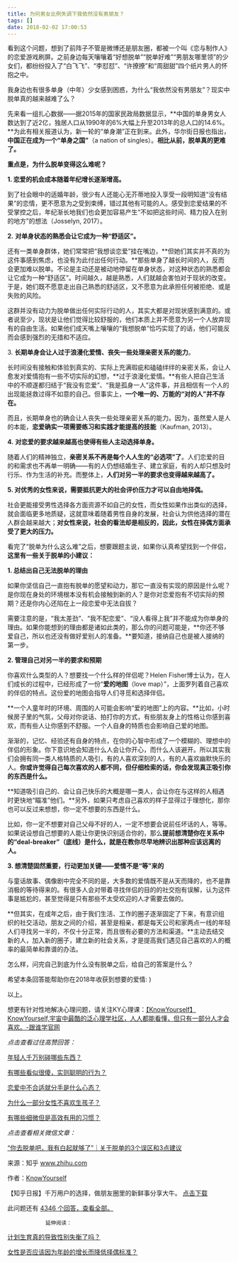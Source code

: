 ```yaml
---
title: 为何男女比例失调下我依然没有男朋友？
tags: []
date: 2018-02-02 17:00:53
---
```


看到这个问题，想到了前阵子不管是微博还是朋友圈，都被一个叫《恋与制作人》的恋爱游戏刷屏。之前身边每天嚷嚷着“好想脱单”“脱单好难”“男朋友哪里领”的少女们，都纷纷投入了“白飞飞”、“李怼怼”、“许撩撩”和“周甜甜”四个纸片男人的怀抱之中。

我身边也有很多单身（中年）少女感到困惑，为什么“我依然没有男朋友”？现实中脱单真的越来越难了么？

先来看一组扎心数据——据2015年的国家民政局数据显示，**中国的单身男女人数达到了近2亿，独居人口从1990年的6%大幅上升至2013年的总人口的14.6%。**为此有相关报道认为，新一轮的“单身潮”正在到来。此外，华尔街日报也指出，**中国正在成为一个“单身之国”**（a nation of singles）。**相比从前，脱单真的更难了。**

**重点是，为什么脱单变得这么难呢？**

**1\. 恋爱的机会成本随着年纪增长逐渐增高。**

到了社会眼中的适婚年龄，很少有人还能心无芥蒂地投入享受一段明知道“没有结果”的恋情，更不愿意为之受到束缚，错过其他有可能的人。感受到恋爱结果的不受掌控之后，年纪渐长地我们也会更加容易产生“不如把这些时间、精力投入在别的地方”的想法（Josselyn, 2017）。

**2.** **对单身状态的熟悉会让它成为一种“舒适区”。**

还有一类单身群体，她们常常把“我想谈恋爱”挂在嘴边，**但她们其实并不真的为这件事感到焦虑，也没有为此付出任何行动。**那些单身了越长时间的人，反而会更加难以脱单。不论是主动还是被动地停留在单身状态，对这种状态的熟悉都会让它成为一种“舒适区”。时间越久，越是熟悉，人们就越会害怕对于现状的改变。于是，她们既不愿意走出自己熟悉的舒适区，又不愿意为此承担任何被拒绝、或是失败的风险。

这群并没有动力为脱单做出任何实际行动的人，其实大都是对现状感到满意的。或者说至少，现状是让他们觉得比较舒服的，他们本质上并不愿意为另一个人放弃现有的自由生活。如果他们成天嘴上嚷嚷的“我想脱单”恰巧实现了的话，他们可能反而会感到强烈的无措和不适应。

3\. **长期单身会让人过于浪漫化爱情、丧失一些处理亲密关系的能力**。

长时间没有接触和体验到真实的、实际上充满瑕疵和磕磕绊绊的亲密关系，会让人愈发对爱情抱有一些不切实际的幻想，**过于浪漫化爱情。**有些人把自己生活中的不顺遂都归结于“我没有恋爱”、“我是孤身一人”这件事，并且相信有一个人的出现能拯救过得不如意的自己。但事实上，**一个唯一的、万能的“对的人”并不存在。**

而且，长期单身也的确会让人丧失一些处理亲密关系的能力。因为，虽然爱人是人的本能，**恋爱确实一项需要练习和实践才能提高的技能**（Kaufman, 2013）。

**4.** **对恋爱的要求越来越高也使得有些人主动选择单身。**

随着人们的精神独立，**亲密关系不再是每个人人生的“必选项”了**。人们恋爱的目的和需求也不再单一明确——有的人仍想结婚生子、建立家庭，有的人却只想及时行乐、作为生活的补充。而整体上，**人们对另一半的要求也变得越来越高了。**

**5\. 对优秀的女性来说，需要抵抗更大的社会评价压力才可以自由地择偶。**

社会更能接受男性选择各方面资源不如自己的女性，而女性如果作出类似的选择，就会面临更多地质疑，这就意味着随着男性自身的发展，社会认为供他选择的潜在人群会越来越大；**对女性来说，社会的看法却是相反的，因此，女性在择偶方面承受了更大的压力。**

看完了“脱单为什么这么难”之后，想要跟题主说，如果你认真希望找到一个伴侣，**这里有一些关于脱单的小建议：**

**1\. 总结出自己无法脱单的理由**

如果你坚信自己一直抱有脱单的愿望和动力，那它一直没有实现的原因是什么呢？是你现在身处的环境根本没有机会接触到新的人？是你对恋爱抱有不切实际的预期？还是你内心还陷在上一段恋爱中无法自拔？

需要注意的是，“我太差劲”、“我不配恋爱”、“没人看得上我”并不能成为你单身的理由。如果你能想到的理由都是诸如此类的，那么你的问题可能是，**你还不够爱自己，所以也还没有做好爱别人的准备。**要知道，接纳自己也是被人接纳的第一步。

**2\. 管理自己对另一半的要求和预期**

你喜欢什么类型的人？想要找一个什么样的伴侣呢？Helen Fisher博士认为，在人们成长的过程中，已经形成了一份“**爱的地图**（love map）”，上面罗列着自己喜欢的伴侣的特点。这份爱的地图会指导人们寻觅和选择伴侣。

**一个人童年时的环境、周围的人可能会影响“爱的地图”上的内容。**比如，小时候房子里的气氛，父母对你说话、拍打你的方式，有些朋友身上的性格让你感到喜欢，而有些人让你感到不舒服。一个人自身的特质也会影响自己爱的地图。

渐渐的，记忆、经验还有自身的特点，在你的心智中形成了一个模糊的、理想中的伴侣的形象。你下意识地会知道什么人会让你开心，而什么人该避开。所以其实我们会拥有同一类人格特质的人吸引，有的人喜欢深刻的人，有的人喜欢幽默快乐的人。**你或许觉得自己每次喜欢的人都不同，但仔细检索的话，你会发现真正吸引你的东西是什么。**

**知道吸引自己的、会让自己快乐的大概是哪一类人，会让你在与这样的人相遇时更快地“瞄准”他们。**另外，如果只考虑自己喜欢的样子显得过于理想化，那你也可以反过来想想，你一定不想要的东西是什么。

比如，你一定不想要对自己父母不好的人，一定不想要会说前任坏话的人，等等。如果说设想自己想要的人能让你更快识别适合你的，那么**提前想清楚你在关系中的“deal-breaker”（底线）是什么，就是在教你尽早地辨识出那种应该远离的人。**

**3\. 想清楚固然重要，行动更加关键——爱情不是“等”来的**

与童话故事、偶像剧中完全不同的是，大多数的爱情既不是从天而降的，也不是靠消极的等待得来的。有很多人会对带着寻找伴侣的目的的社交抱有误解，认为这件事是尴尬的，甚至觉得是只有那些不太受欢迎的人才需要去做的。

**但其实，在成年之后，由于我们生活、工作的圈子逐渐固定了下来，有意识组织的社交活动，朋友之间的介绍，甚至是相亲，都是每天公司和家两点一线的年轻人们寻找另一半的，不仅十分正常，而且很有必要的方法和渠道。**主动去结交新的人，加入新的圈子，建立新的社会关系，才是提高我们遇见自己喜欢的人的概率的最简单和靠谱的办法。

怎么样，问完自己到底为什么没有脱单之后，给自己的答案是什么？

希望本条回答能帮助你在2018年收获到想要的爱情: )

以上。

想更有针对性地解决心理问题，请关注KY心理课：[【KnowYourself】KnowYourself,宇宙中最酷的泛心理学社区，人人都能看懂，但只有一部分人才会喜欢。-跟谁学官网](//link.zhihu.com/?target=https%3A//m.genshuixue.com/i/knowyourself%3Ffrom%3Dsinglemessage)

_点击查看过往高赞回答：_

[年轻人千万别碰哪些东西？](https://www.zhihu.com/question/39004511/answer/257544487)

[有哪些看似很傻，实则聪明的行为？](https://www.zhihu.com/question/60809486/answer/183870359)

[恋爱中不合适就分手是什么心态？](https://www.zhihu.com/question/46720442/answer/156074372)

[为什么一部分女性不喜欢生孩子？](https://www.zhihu.com/question/31148228/answer/146973775)

[有哪些细微但是高效有用的习惯？](https://www.zhihu.com/question/27353387/answer/214789347)

_点击查看相关微信文章：_

[“你去脱单吧，我有白起就够了”｜关于脱单的3个误区和3点建议](//link.zhihu.com/?target=https%3A//mp.weixin.qq.com/s%3F__biz%3DMzA4NjcyMDU1NQ%3D%3D%26mid%3D2247491550%26idx%3D1%26sn%3D0e7b550d122f70ce67c9017c85fba127%26chksm%3D9fc5369aa8b2bf8c89144d5602ad1e260297952be2c14543fd5bd2729f78767f3cf76bbd696a%26mpshare%3D1%26scene%3D1%26srcid%3D0118hzvKUiRtP4jz09BycXei%26key%3Ddbb498aa40f6eb054d4ef38752955ffd94158c9f2eefe35a585a1110f070ac137911563f9b9d5c6ea66adc19f08295b9d125d2fb12d60b235326e20d437fe2e398731fdcbaf33544f4b3e8894db5cc95%26ascene%3D0%26uin%3DNDg0OTUzNzc1%26devicetype%3DiMac%2BMacBookAir6%252C1%2BOSX%2BOSX%2B10.11.6%2Bbuild%2815G1611%29%26version%3D12010210%26nettype%3DWIFI%26lang%3Dzh_CN%26fontScale%3D100%26pass_ticket%3Dk9gANeirlTle%252FbUmBUjVwEyw5kykL0pGfmybmSL3qqQ%252FxeM%252BrVyHoNIgX%252BIjONEV)

来源：知乎 www.zhihu.com

作者：[KnowYourself](http://www.zhihu.com/people/knowyourself-1?utm_campaign=rss&utm_medium=rss&utm_source=rss&utm_content=author)

【知乎日报】千万用户的选择，做朋友圈里的新鲜事分享大牛。
        [点击下载](http://daily.zhihu.com?utm_source=rssyanwenzi&utm_campaign=tuijian&utm_medium=rssnormal)

此问题还有 [4346 个回答，查看全部。](http://www.zhihu.com/question/263808314/answer/298551153?utm_campaign=rss&utm_medium=rss&utm_source=rss&utm_content=title)

                延伸阅读：

[计划生育真的导致性别失衡了吗？](http://www.zhihu.com/question/28041282?utm_campaign=rss&utm_medium=rss&utm_source=rss&utm_content=title)

[女性是否应该因为年龄的增长而降低择偶标准？](http://www.zhihu.com/question/29788402?utm_campaign=rss&utm_medium=rss&utm_source=rss&utm_content=title)